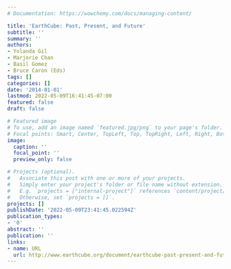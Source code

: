 ```yaml
---
# Documentation: https://wowchemy.com/docs/managing-content/

title: 'EarthCube: Past, Present, and Future'
subtitle: ''
summary: ''
authors:
- Yolanda Gil
- Marjorie Chan
- Basil Gomez
- Bruce Caron (Eds)
tags: []
categories: []
date: '2014-01-01'
lastmod: 2022-05-09T16:41:45-07:00
featured: false
draft: false

# Featured image
# To use, add an image named `featured.jpg/png` to your page's folder.
# Focal points: Smart, Center, TopLeft, Top, TopRight, Left, Right, BottomLeft, Bottom, BottomRight.
image:
  caption: ''
  focal_point: ''
  preview_only: false

# Projects (optional).
#   Associate this post with one or more of your projects.
#   Simply enter your project's folder or file name without extension.
#   E.g. `projects = ["internal-project"]` references `content/project/deep-learning/index.md`.
#   Otherwise, set `projects = []`.
projects: []
publishDate: '2022-05-09T23:41:45.022594Z'
publication_types:
- '0'
abstract: ''
publication: ''
links:
- name: URL
  url: http://www.earthcube.org/document/earthcube-past-present-and-future
---
```

